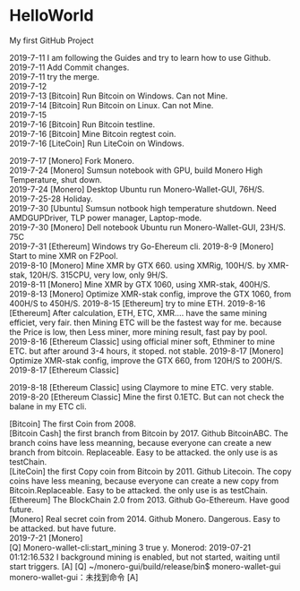 # HelloWorld
My first GitHub Project

2019-7-11 I am following the Guides and try to learn how to use Github.   
2019-7-11 Add Commit changes.   
2019-7-11 try the merge.    
2019-7-12   
2019-7-13 [Bitcoin] Run Bitcoin on Windows. Can not Mine.    
2019-7-14 [Bitcoin] Run Bitcoin on Linux. Can not Mine.  
2019-7-15   
2019-7-16 [Bitcoin] Run Bitcoin testline.    
2019-7-16 [Bitcoin] Mine Bitcoin regtest coin.    
2019-7-16 [LiteCoin] Run LiteCoin on Windows.   

2019-7-17 [Monero] Fork Monero.   
2019-7-24 [Monero] Sumsun notebook with GPU, build Monero High Temperature, shut down.  
2019-7-24 [Monero] Desktop Ubuntu run Monero-Wallet-GUI, 76H/S.   
2019-7-25-28 Holiday.   
2019-7-30 [Ubuntu] Sumsun notbook high temperature shutdown. Need AMDGUPDriver, TLP power manager, Laptop-mode.   
2019-7-30 [Monero] Dell notebook Ubuntu run Monero-Wallet-GUI, 23H/S. 75C       
2019-7-31 [Ethereum] Windows try Go-Ehereum cli.
2019-8-9 [Monero] Start to mine XMR on F2Pool.    
2019-8-10 [Monero]  Mine XMR by GTX 660. using XMRig, 100H/S. by XMR-stak, 120H/S. 315CPU, very low, only 9H/S.     
2019-8-11 [Monero] Mine XMR by GTX 1060, using XMR-stak, 400H/S.
2019-8-13 [Monero] Optimize XMR-stak config, improve the GTX 1060, from 400H/S to 450H/S.
2019-8-15 [Ethereum] try to mine ETH. 
2019-8-16 [Ethereum] After calculation, ETH, ETC, XMR.... have the same mining efficiet, very fair. then Mining ETC will be the fastest way for me. because the Price is low, then Less miner, more mining result, fast pay by pool.         
2019-8-16 [Ethereum Classic] using official miner soft, Ethminer to mine ETC. but after around 3-4 hours, it stoped. not stable. 
2019-8-17 [Monero] Optimize XMR-stak config, improve the GTX 660, from 120H/S to 200H/S.    
2019-8-17 [Ethereum Classic] 

2019-8-18 [Ethereum Classic] using Claymore to mine ETC. very stable.   
2019-8-20 [Ethereum Classic] Mine the first 0.1ETC. But can not check the balane in my ETC cli.   


[Bitcoin] The first Coin from 2008.   
[Bitcoin Cash] the first branch from Bitcoin by 2017. Github BitcoinABC. The branch coins have less meanning, because everyone can create a new branch from bitcoin. Replaceable. Easy to be attacked. the only use is as testChain.    
[LiteCoin] the first Copy coin from Bitcoin by 2011. Github Litecoin. The copy coins have less meaning, because everyone can create a new copy from Bitcoin.Replaceable. Easy to be attacked. the only use is as testChain.         
[Ethereum] The BlockChain 2.0 from 2013. Github Go-Ethereum. Have good future.    
[Monero] Real secret coin from 2014. Github Monero. Dangerous. Easy to be attacked. but have future.     
2019-7-21 [Monero]  
[Q] Monero-wallet-cli:start_mining 3 true y. Monerod: 2019-07-21 01:12:16.532	I background mining is enabled, but not started, waiting until start triggers. 
[A] 
[Q] ~/monero-gui/build/release/bin$ monero-wallet-gui 
monero-wallet-gui：未找到命令
[A]
